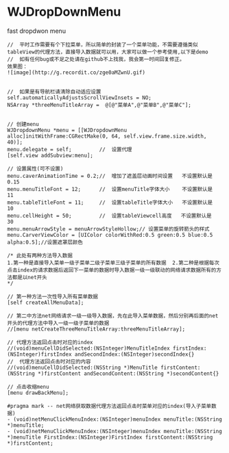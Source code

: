 # WJDropDownMenu
fast dropdwon menu

    //  平时工作需要有个下拉菜单，所以简单的封装了一个菜单功能，不需要遵循类似tableView的代理方法，直接导入数据就可以用，大家可以做一个参考使用,以下是demo
    //  如有任何bug或不足之处请在github不上找我，我会第一时间回复修正。
    效果图：
    ![image](http://g.recordit.co/zge0aMZwnU.gif)
    

    //  如果是有导航栏请清除自动适应设置
    self.automaticallyAdjustsScrollViewInsets = NO;
    NSArray *threeMenuTitleArray =  @[@"菜单A",@"菜单B",@"菜单C"];

    
    // 创建menu
    WJDropdownMenu *menu = [[WJDropdownMenu alloc]initWithFrame:CGRectMake(0, 64, self.view.frame.size.width, 40)];
    menu.delegate = self;         //  设置代理
    [self.view addSubview:menu];
    
    // 设置属性(可不设置)
    menu.caverAnimationTime = 0.2;//  增加了遮盖层动画时间设置   不设置默认是  0.15
    menu.menuTitleFont = 12;      //  设置menuTitle字体大小    不设置默认是  11
    menu.tableTitleFont = 11;     //  设置tableTitle字体大小   不设置默认是  10
    menu.cellHeight = 50;         //  设置tableViewcell高度   不设置默认是   30
    menu.menuArrowStyle = menuArrowStyleHollow;// 设置菜单的旋转箭头的样式
    menu.CarverViewColor = [UIColor colorWithRed:0.5 green:0.5 blue:0.5 alpha:0.5];//设置遮罩层颜色
    
    /* 此处有两种方法导入数据 
    1.第一种是直接导入菜单一级子菜单二级子菜单三级子菜单的所有数据  2.第二种是根据每次点击index的请求数据后返回下一菜单的数据时导入数据一级一级联动的网络请求数据所有的方法都是以net开头
    */
    
    // 第一种方法一次性导入所有菜单数据
    [self createAllMenuData];

    // 第二中方法net网络请求一级一级导入数据，先在此导入菜单数据，然后分别再后面的net开头的代理方法中导入一级一级子菜单的数据
    //[menu netCreateThreeMenuTitleArray:threeMenuTitleArray];
    
    // 代理方法返回点击时对应的index
    //(void)menuCellDidSelected:(NSInteger)MenuTitleIndex firstIndex:(NSInteger)firstIndex andSecondIndex:(NSInteger)secondIndex{}
    //  代理方法返回点击时对应的内容
    //(void)menuCellDidSelected:(NSString *)MenuTitle firstContent:(NSString *)firstContent andSecondContent:(NSString *)secondContent{}
    
    // 点击收缩menu
    [menu drawBackMenu];
    
    #pragma mark -- net网络获取数据代理方法返回点击时菜单对应的index(导入子菜单数据)
    - (void)netMenuClickMenuIndex:(NSInteger)menuIndex menuTitle:(NSString *)menuTitle;
    - (void)netMenuClickMenuIndex:(NSInteger)menuIndex menuTitle:(NSString *)menuTitle FirstIndex:(NSInteger)FirstIndex firstContent:(NSString *)firstContent;
    
    
    
    
    
    


